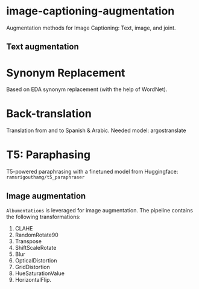 # image-captioning-augmentation
Augmentation methods for Image Captioning: Text, image, and joint.

## Text augmentation

# Synonym Replacement

Based on EDA synonym replacement (with the help of WordNet).

# Back-translation

Translation from and to Spanish & Arabic. Needed model: argostranslate

# T5: Paraphasing

T5-powered paraphrasing with a finetuned model from Huggingface: `ramsrigouthamg/t5_paraphraser`

## Image augmentation

`Albumentations` is leveraged for image augmentation. The pipeline contains the following transformations:

1. CLAHE
2. RandomRotate90
3. Transpose
4. ShiftScaleRotate
5. Blur
6. OpticalDistortion
7. GridDistortion
8. HueSaturationValue
9. HorizontalFlip.
